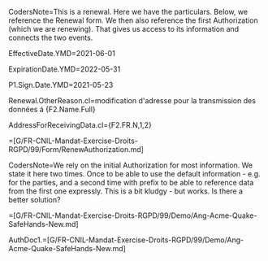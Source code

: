 

CodersNote=This is a renewal.  Here we have the particulars.  Below, we reference the Renewal form.  We then also reference the first Authorization (which we are renewing).  That gives us access to its information and connects the two events. 

EffectiveDate.YMD=2021-06-01

ExpirationDate.YMD=2022-05-31

P1.Sign.Date.YMD=2021-05-23

Renewal.OtherReason.cl=modification d'adresse pour la transmission des données á {F2.Name.Full}

AddressForReceivingData.cl={F2.FR.N,1,2}

=[G/FR-CNIL-Mandat-Exercise-Droits-RGPD/99/Form/RenewAuthorization.md]

CodersNote=We rely on the initial Authorization for most information.  We state it here two times.  Once to be able to use the default information - e.g. for the parties, and a second time with prefix to be able to reference data from the first one expressly. This is a bit kludgy - but works. Is there a better solution?

=[G/FR-CNIL-Mandat-Exercise-Droits-RGPD/99/Demo/Ang-Acme-Quake-SafeHands-New.md]

AuthDoc1.=[G/FR-CNIL-Mandat-Exercise-Droits-RGPD/99/Demo/Ang-Acme-Quake-SafeHands-New.md]
